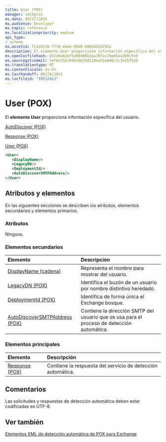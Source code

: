 ```yaml
---
title: User (POX)
manager: sethgros
ms.date: 09/17/2015
ms.audience: Developer
ms.topic: reference
ms.localizationpriority: medium
api_type:
- schema
ms.assetid: 7c42b516-77f6-4aee-99d8-b866d82d793a
description: El elemento User proporciona información específica del usuario.
ms.openlocfilehash: 832e0a63e75a08406b3aa397ac29ad5aa300cfe0
ms.sourcegitcommit: 54f6cd5a704b36b76d110ee53a6d6c1c3e15f5a9
ms.translationtype: MT
ms.contentlocale: es-ES
ms.lasthandoff: 09/24/2021
ms.locfileid: "59522413"
---
```

# <a name="user-pox"></a>User (POX)

El **elemento User** proporciona información específica del usuario. 
  
[AutoDiscover (POX)](autodiscover-pox.md)
  
[Response (POX)](response-pox.md)
  
[User (POX)](user-pox.md)
  
```xml
<User>
   <DisplayName/>
   <LegacyDN/>
   <DeploymentId/>
   <AutoDiscoverSMTPAddress/>
</User>
```

## <a name="attributes-and-elements"></a>Atributos y elementos

En las siguientes secciones se describen los atributos, elementos secundarios y elementos primarios.
  
### <a name="attributes"></a>Atributos

Ninguno.
  
### <a name="child-elements"></a>Elementos secundarios

|**Elemento**|**Descripción**|
|:-----|:-----|
|[DisplayName (cadena)](displayname-string.md) <br/> |Representa el nombre para mostrar del usuario.  <br/> |
|[LegacyDN (POX)](legacydn-pox.md) <br/> |Identifica el buzón de un usuario por nombre distintivo heredado.  <br/> |
|[DeploymentId (POX)](deploymentid-pox.md) <br/> |Identifica de forma única el Exchange bosque.  <br/> |
|[AutoDiscoverSMTPAddress (POX)](autodiscoversmtpaddress-pox.md) <br/> |Contiene la dirección SMTP del usuario que se usa para el proceso de detección automática.  <br/> |
   
### <a name="parent-elements"></a>Elementos principales

|**Elemento**|**Descripción**|
|:-----|:-----|
|[Response (POX)](response-pox.md) <br/> |Contiene la respuesta del servicio de detección automática.  <br/> |
   
## <a name="remarks"></a>Comentarios

Las solicitudes y respuestas de detección automática deben estar codificadas en UTF-8.
  
## <a name="see-also"></a>Ver también



[Elementos XML de detección automática de POX para Exchange](pox-autodiscover-xml-elements-for-exchange.md)

